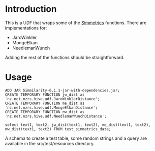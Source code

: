 # Introduction
This is a UDF that wraps some of the
[Simmetrics](http://sourceforge.net/projects/simmetrics/) functions.
There are implementations for:

* JaroWinkler
* MongeElkan
* NeedlemanWunch

Adding the rest of the functions should be straightforward.

# Usage

```
ADD JAR Simmilarity-0.1.1-jar-with-dependencies.jar;
CREATE TEMPORARY FUNCTION jw_dist as 'nz.net.nzrs.hive.udf.JaroWinklerDistance';
CREATE TEMPORARY FUNCTION me_dist as 'nz.net.nzrs.hive.udf.MongeElkanDistance';
CREATE TEMPORARY FUNCTION nw_dist as 'nz.net.nzrs.hive.udf.NeedlemanWunchDistance';

select text1, text2, jw_dist(text1, text2), me_dist(text1, text2),
nw_dist(text1, text2) FROM test_simmetrics_data;
```

A schema to create a test table, some random strings and a query are
available in the src/test/resources directory.
